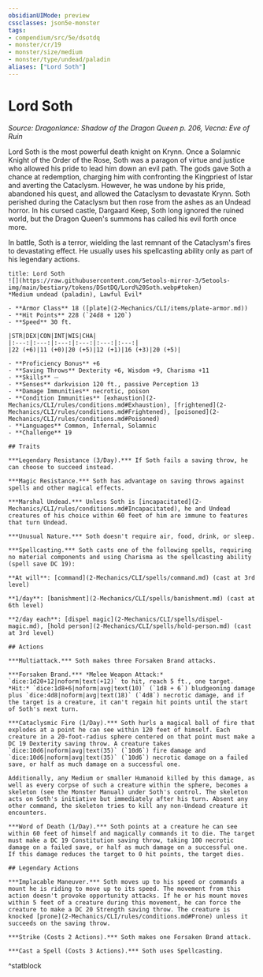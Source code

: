 ```yaml
---
obsidianUIMode: preview
cssclasses: json5e-monster
tags:
- compendium/src/5e/dsotdq
- monster/cr/19
- monster/size/medium
- monster/type/undead/paladin
aliases: ["Lord Soth"]
---
```

# Lord Soth
*Source: Dragonlance: Shadow of the Dragon Queen p. 206, Vecna: Eve of Ruin*  

Lord Soth is the most powerful death knight on Krynn. Once a Solamnic Knight of the Order of the Rose, Soth was a paragon of virtue and justice who allowed his pride to lead him down an evil path. The gods gave Soth a chance at redemption, charging him with confronting the Kingpriest of Istar and averting the Cataclysm. However, he was undone by his pride, abandoned his quest, and allowed the Cataclysm to devastate Krynn. Soth perished during the Cataclysm but then rose from the ashes as an Undead horror. In his cursed castle, Dargaard Keep, Soth long ignored the ruined world, but the Dragon Queen's summons has called his evil forth once more.

In battle, Soth is a terror, wielding the last remnant of the Cataclysm's fires to devastating effect. He usually uses his spellcasting ability only as part of his legendary actions.

```ad-statblock
title: Lord Soth
![](https://raw.githubusercontent.com/5etools-mirror-3/5etools-img/main/bestiary/tokens/DSotDQ/Lord%20Soth.webp#token)
*Medium undead (paladin), Lawful Evil*

- **Armor Class** 18 ([plate](2-Mechanics/CLI/items/plate-armor.md))
- **Hit Points** 228 (`24d8 + 120`)
- **Speed** 30 ft.

|STR|DEX|CON|INT|WIS|CHA|
|:---:|:---:|:---:|:---:|:---:|:---:|
|22 (+6)|11 (+0)|20 (+5)|12 (+1)|16 (+3)|20 (+5)|

- **Proficiency Bonus** +6
- **Saving Throws** Dexterity +6, Wisdom +9, Charisma +11
- **Skills** ⏤
- **Senses** darkvision 120 ft., passive Perception 13
- **Damage Immunities** necrotic, poison
- **Condition Immunities** [exhaustion](2-Mechanics/CLI/rules/conditions.md#Exhaustion), [frightened](2-Mechanics/CLI/rules/conditions.md#Frightened), [poisoned](2-Mechanics/CLI/rules/conditions.md#Poisoned)
- **Languages** Common, Infernal, Solamnic
- **Challenge** 19

## Traits

***Legendary Resistance (3/Day).*** If Soth fails a saving throw, he can choose to succeed instead.

***Magic Resistance.*** Soth has advantage on saving throws against spells and other magical effects.

***Marshal Undead.*** Unless Soth is [incapacitated](2-Mechanics/CLI/rules/conditions.md#Incapacitated), he and Undead creatures of his choice within 60 feet of him are immune to features that turn Undead.

***Unusual Nature.*** Soth doesn't require air, food, drink, or sleep.

***Spellcasting.*** Soth casts one of the following spells, requiring no material components and using Charisma as the spellcasting ability (spell save DC 19):

**At will**: [command](2-Mechanics/CLI/spells/command.md) (cast at 3rd level)

**1/day**: [banishment](2-Mechanics/CLI/spells/banishment.md) (cast at 6th level)

**2/day each**: [dispel magic](2-Mechanics/CLI/spells/dispel-magic.md), [hold person](2-Mechanics/CLI/spells/hold-person.md) (cast at 3rd level)

## Actions

***Multiattack.*** Soth makes three Forsaken Brand attacks.

***Forsaken Brand.*** *Melee Weapon Attack:* `dice:1d20+12|noform|text(+12)` to hit, reach 5 ft., one target. *Hit:* `dice:1d8+6|noform|avg|text(10)` (`1d8 + 6`) bludgeoning damage plus `dice:4d8|noform|avg|text(18)` (`4d8`) necrotic damage, and if the target is a creature, it can't regain hit points until the start of Soth's next turn.

***Cataclysmic Fire (1/Day).*** Soth hurls a magical ball of fire that explodes at a point he can see within 120 feet of himself. Each creature in a 20-foot-radius sphere centered on that point must make a DC 19 Dexterity saving throw. A creature takes `dice:10d6|noform|avg|text(35)` (`10d6`) fire damage and `dice:10d6|noform|avg|text(35)` (`10d6`) necrotic damage on a failed save, or half as much damage on a successful one.

Additionally, any Medium or smaller Humanoid killed by this damage, as well as every corpse of such a creature within the sphere, becomes a skeleton (see the Monster Manual) under Soth's control. The skeleton acts on Soth's initiative but immediately after his turn. Absent any other command, the skeleton tries to kill any non-Undead creature it encounters.

***Word of Death (1/Day).*** Soth points at a creature he can see within 60 feet of himself and magically commands it to die. The target must make a DC 19 Constitution saving throw, taking 100 necrotic damage on a failed save, or half as much damage on a successful one. If this damage reduces the target to 0 hit points, the target dies.

## Legendary Actions

***Implacable Maneuver.*** Soth moves up to his speed or commands a mount he is riding to move up to its speed. The movement from this action doesn't provoke opportunity attacks. If he or his mount moves within 5 feet of a creature during this movement, he can force the creature to make a DC 20 Strength saving throw. The creature is knocked [prone](2-Mechanics/CLI/rules/conditions.md#Prone) unless it succeeds on the saving throw.

***Strike (Costs 2 Actions).*** Soth makes one Forsaken Brand attack.

***Cast a Spell (Costs 3 Actions).*** Soth uses Spellcasting.
```
^statblock